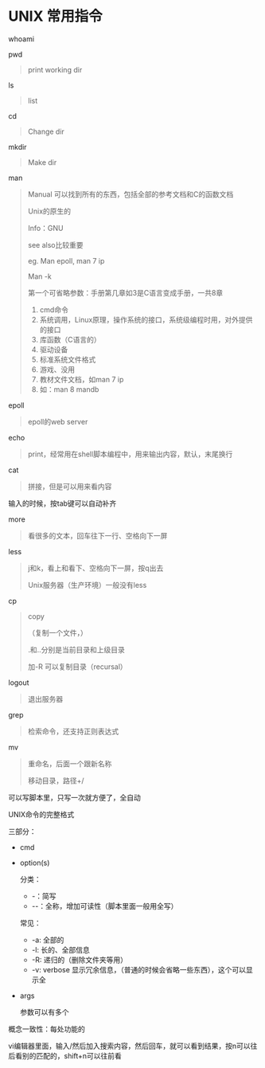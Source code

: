 # UNIX 常用指令

whoami

pwd

>print working dir

ls

> list

cd

> Change dir

mkdir

> Make dir

man

> Manual 可以找到所有的东西，包括全部的参考文档和C的函数文档
>
> Unix的原生的
>
> Info：GNU
>
> see also比较重要
>
> eg. Man epoll, man 7 ip
>
> Man -k
>
> 第一个可省略参数：手册第几章如3是C语言变成手册，一共8章
>
> 1. cmd命令
> 2. 系统调用，Linux原理，操作系统的接口，系统级编程时用，对外提供的接口
> 3. 库函数（C语言的）
> 4. 驱动设备
> 5. 标准系统文件格式
> 6. 游戏、没用
> 7. 教材文件文档，如man 7 ip
> 8. 如：man 8 mandb

epoll

> epoll的web server

echo

>print，经常用在shell脚本编程中，用来输出内容，默认，末尾换行

cat

>拼接，但是可以用来看内容

输入的时候，按tab键可以自动补齐

more

> 看很多的文本，回车往下一行、空格向下一屏

less

> j和k，看上和看下、空格向下一屏，按q出去
>
> Unix服务器（生产环境）一般没有less

cp

> copy
>
> （复制一个文件，）
>
> .和..分别是当前目录和上级目录
>
> 加-R 可以复制目录（recursal）

logout

> 退出服务器

grep

> 检索命令，还支持正则表达式

mv

> 重命名，后面一个跟新名称
>
> 移动目录，路径+/



可以写脚本里，只写一次就方便了，全自动



UNIX命令的完整格式

三部分：

- cmd

- option(s)

  分类：

  - -：简写
  - --：全称，增加可读性（脚本里面一般用全写）

  常见：

  - -a: 全部的
  - -l: 长的、全部信息
  - -R: 递归的（删除文件夹等用）
  - -v: verbose 显示冗余信息，（普通的时候会省略一些东西），这个可以显示全

- args

  参数可以有多个



概念一致性：每处功能的



vi编辑器里面，输入/然后加入搜索内容，然后回车，就可以看到结果，按n可以往后看别的匹配的，shift+n可以往前看



